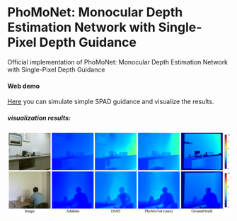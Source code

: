 # PhoMoNet: Monocular Depth Estimation Network with Single-Pixel Depth Guidance
Official implementation of PhoMoNet: Monocular Depth Estimation Network with Single-Pixel Depth Guidance

#### Web demo
[Here](https://74c7-163-152-183-111.jp.ngrok.io) you can simulate simple SPAD guidance and visualize the results.
##### visualization results:
<img src="https://github.com/jimmy9704/PhoMoNet/blob/main/image/Result2.png" width="800"/>
